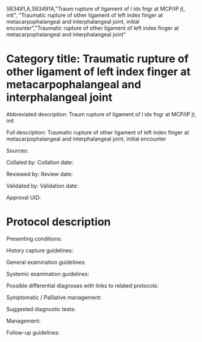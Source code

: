 S63491,A,S63491A,"Traum rupture of ligament of l idx fngr at MCP/IP jt, init", "Traumatic rupture of other ligament of left index finger at metacarpophalangeal and interphalangeal joint, initial encounter","Traumatic rupture of other ligament of left index finger at metacarpophalangeal and interphalangeal joint"
# Category title: Traumatic rupture of other ligament of left index finger at metacarpophalangeal and interphalangeal joint

Abbreviated description: Traum rupture of ligament of l idx fngr at MCP/IP jt, init

Full description: Traumatic rupture of other ligament of left index finger at metacarpophalangeal and interphalangeal joint, initial encounter

Sources:

Collated by:
Collation date:

Reviewed by:
Review date:

Validated by:
Validation date:

Approval UID:

# Protocol description

Presenting conditions:

History capture guidelines:

General examination guidelines:

Systemic examination guidelines:

Possible differential diagnoses with links to related protocols:

Symptomatic / Palliative management:

Suggested diagnostic tests:

Management:

Follow-up guidelines:
